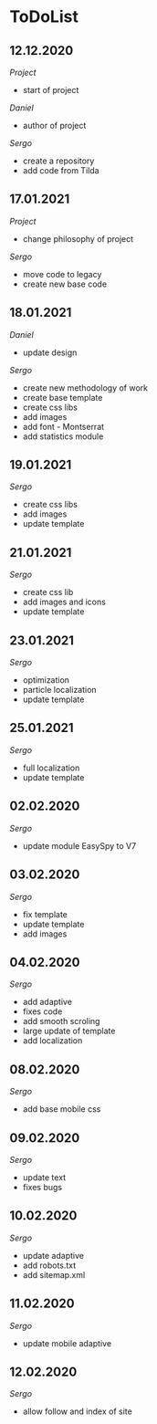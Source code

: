 # ToDoList


## 12.12.2020

*Project*

- start of project

*Daniel*

- author of project

*Sergo*

- create a repository
- add code from Tilda


## 17.01.2021

*Project*

- change philosophy of project

*Sergo*

- move code to legacy
- create new base code


## 18.01.2021

*Daniel*

- update design

*Sergo*

- create new methodology of work
- create base template
- create css libs
- add images
- add font - Montserrat
- add statistics module


## 19.01.2021

*Sergo*

- create css libs
- add images
- update template


## 21.01.2021

*Sergo*

- create css lib
- add images and icons
- update template


## 23.01.2021

*Sergo*

- optimization
- particle localization
- update template


## 25.01.2021

*Sergo*

- full localization
- update template


## 02.02.2020

*Sergo*

- update module EasySpy to V7


## 03.02.2020

*Sergo*

- fix template
- update template
- add images


## 04.02.2020

*Sergo*

- add adaptive
- fixes code
- add smooth scroling
- large update of template
- add localization


## 08.02.2020

*Sergo*

- add base mobile css


## 09.02.2020

*Sergo*

- update text
- fixes bugs


## 10.02.2020

*Sergo*

- update adaptive
- add robots.txt
- add sitemap.xml


## 11.02.2020

*Sergo*

- update mobile adaptive


## 12.02.2020

*Sergo*

- allow follow and index of site
